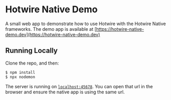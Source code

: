# Hotwire Native Demo

A small web app to demonstrate how to use Hotwire with the Hotwire Native frameworks. The demo app is available at [https://hotwire-native-demo.dev](https://hotwire-native-demo.dev)

## Running Locally

Clone the repo, and then:

```
$ npm install
$ npx nodemon
```

The server is running on [`localhost:45678`](http://localhost:45678). You can open that url in the browser and ensure the native app is using the same url.
